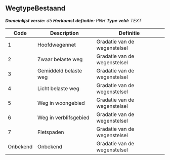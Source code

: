 ﻿## WegtypeBestaand

*__Domeinlijst versie:__ d5*
*__Herkomst definitie:__ PNH*
*__Type veld:__ TEXT*

|__Code__ |__Description__ |__Definitie__	|
|	---	|	---	|   ---	| 
| 1 | Hoofdwegennet | Gradatie van de wegenstelsel |
| 2 | Zwaar belaste weg | Gradatie van de wegenstelsel |
| 3 | Gemiddeld belaste weg | Gradatie van de wegenstelsel |
| 4 | Licht belaste weg | Gradatie van de wegenstelsel |
| 5 | Weg in woongebied | Gradatie van de wegenstelsel |
| 6 | Weg in verblifsgebied | Gradatie van de wegenstelsel |
| 7 | Fietspaden | Gradatie van de wegenstelsel |
| Onbekend | Onbekend | Gradatie van de wegenstelsel |
